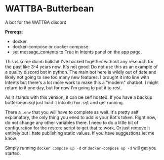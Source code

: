 # WATTBA-Butterbean
A bot for the WATTBA discord

__Prereqs__:
- docker 
- docker-compose or docker compose
- set message_contents to True in Intents panel on the app page.

This is some dumb bullshit I've hacked together without any research for the past like 3-4 years now. It's not good. Do not use this as an example of a quality discord bot in python. The main bot here is wildly out of date and likely not going to see too many new features. I brought it into line with Intents but there's a lot more work to make this a "modern" chatbot. I might return to it one day, but for now I'm going to put it to rest.

As it stands with this version, it can be self hosted. If you have a backup butterbean.sql just load it into `db/foo.sql` and get running.

There a `.env` that you will have to complete as well. It's pretty self explanatory, the only thing you ened to add is your Bot's token. Right now, do not change any other variables there. I need to do a little bit of configuration for the restore script to get that to work. Or just remove it entirely but I hate publishing static values. If you have suggestions let me know.

Simply running `docker compose up -d` or `docker-compose up -d` will get you started.